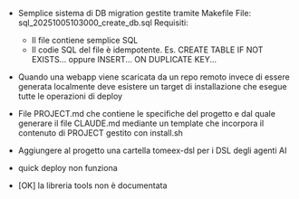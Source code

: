 - Semplice sistema di DB migration gestite tramite Makefile
  File: sql_20251005103000_create_db.sql
  Requisiti:
    - Il file contiene semplice SQL
    - Il codie SQL del file è idempotente.
      Es. CREATE TABLE IF NOT EXISTS... oppure INSERT... ON DUPLICATE KEY...

- Quando una webapp viene scaricata da un repo remoto invece di essere generata
  localmente deve esistere un target di installazione che esegue tutte le
  operazioni di deploy

- File PROJECT.md che contiene le specifiche del progetto e dal quale generare
  il file CLAUDE.md mediante un template che incorpora il contenuto di PROJECT
  gestito con install.sh

- Aggiungere al progetto una cartella tomeex-dsl per i DSL degli agenti AI

- quick deploy non funziona

- [OK] la libreria tools non è documentata
